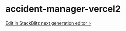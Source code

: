 # accident-manager-vercel2

[Edit in StackBlitz next generation editor ⚡️](https://stackblitz.com/~/github.com/ThorTech-Gunnar/accident-manager-vercel2)